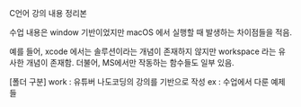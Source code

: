 C언어 강의 내용 정리본

수업 내용은 window 기반이었지만 macOS 에서 실행할 때 발생하는 차이점들을 적음.

예를 들어, xcode 에서는 솔루션이라는 개념이 존재하지 않지만 workspace 라는 유사한 개념이 존재함.
더불어, MS에서만 작동하는 함수들도 일부 있음.

[폴더 구분]
work : 유튜버 나도코딩의 강의를 기반으로 작성
ex : 수업에서 다룬 예제들
